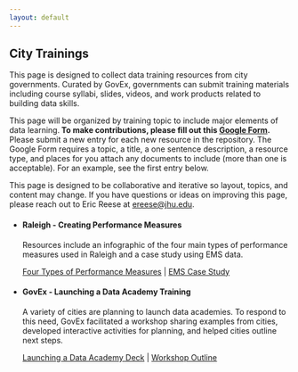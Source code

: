 ```yaml
---
layout: default
---
```


## <span class="glyphicon glyphicon-user"></span> City Trainings
This page is designed to collect data training resources from city governments. Curated by GovEx, governments can submit training materials including course syllabi, slides, videos, and work products related to building data skills. 

This page will be organized by training topic to include major elements of data learning.<b> To make contributions, please fill out this <a href="https://goo.gl/forms/LrBey5hhyR2Gqx7z2" target="_blank">Google Form</a>.</b> Please submit a new entry for each new resource in the repository. The Google Form requires a topic, a title, a one sentence description, a resource type, and places for you attach any documents to include (more than one is acceptable). For an example, see the first entry below.

This page is designed to be collaborative and iterative so layout, topics, and content may change. If you have questions or ideas on improving this page, please reach out to Eric Reese at <a href="mailto:ereese@jhu.edu">ereese@jhu.edu</a>.

<ul class="list-group">
  <li class="list-group-item">
    <h4>Raleigh - Creating Performance Measures</h4>
    <p>Resources include an infographic of the four main types of performance measures used in Raleigh and a case study using EMS data.</p>
      <a href="4 types of performance measures - Rafael Baptista.pdf" target="_blank">Four Types of Performance Measures</a> |
      <a href="EMS Case Study - Rafael Baptista.docx">EMS Case Study</a>
  </li>
  <li class="list-group-item">
    <h4>GovEx - Launching a Data Academy Training</h4>
    <p>A variety of cities are planning to launch data academies. To respond to this need, GovEx facilitated a workshop sharing examples from cities, developed interactive activities for planning, and helped cities outline next steps.</p>
      <a href="PNW Regional_Final.pdf" target="_blank">Launching a Data Academy Deck</a> |
      <a href="PNW Regional_Workshop Outline.docx" target="_blank">Workshop Outline</a>
  </li>
</ul>
